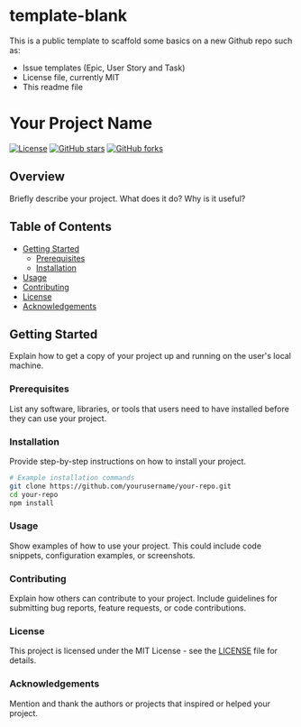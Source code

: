 # template-blank

This is a public template to scaffold some basics on a new Github repo such as:
- Issue templates (Epic, User Story and Task)
- License file, currently MIT
- This readme file

# Your Project Name

[![License](https://img.shields.io/badge/License-MIT-blue.svg)](LICENSE)
[![GitHub stars](https://img.shields.io/github/stars/yourusername/your-repo.svg)](https://github.com/diogorsousa/template-blank/stargazers)
[![GitHub forks](https://img.shields.io/github/forks/yourusername/your-repo.svg)](https://github.com/diogorsousa/template-blank/network)

## Overview

Briefly describe your project. What does it do? Why is it useful?

## Table of Contents

- [Getting Started](#getting-started)
  - [Prerequisites](#prerequisites)
  - [Installation](#installation)
- [Usage](#usage)
- [Contributing](#contributing)
- [License](#license)
- [Acknowledgements](#acknowledgements)

## Getting Started

Explain how to get a copy of your project up and running on the user's local machine.

### Prerequisites

List any software, libraries, or tools that users need to have installed before they can use your project.

### Installation

Provide step-by-step instructions on how to install your project.

```bash
# Example installation commands
git clone https://github.com/yourusername/your-repo.git
cd your-repo
npm install
```

### Usage
Show examples of how to use your project. This could include code snippets, configuration examples, or screenshots.

### Contributing
Explain how others can contribute to your project. Include guidelines for submitting bug reports, feature requests, or code contributions.

### License
This project is licensed under the MIT License - see the [LICENSE](LICENSE) file for details.

### Acknowledgements
Mention and thank the authors or projects that inspired or helped your project.
